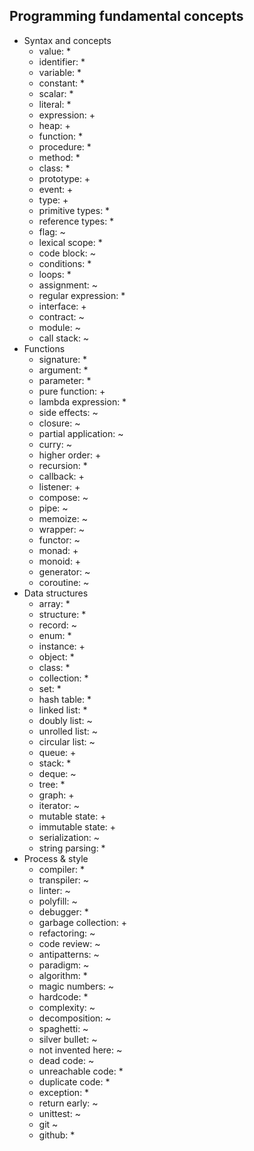 ## Programming fundamental concepts

- Syntax and concepts
  - value: *
  - identifier: *
  - variable: *
  - constant: *
  - scalar: *
  - literal: *
  - expression: +
  - heap: +
  - function: *
  - procedure: *
  - method: *
  - class: *
  - prototype: +
  - event: +
  - type: +
  - primitive types: *
  - reference types: *
  - flag: ~
  - lexical scope: *
  - code block: ~
  - conditions: *
  - loops: *
  - assignment: ~
  - regular expression: *
  - interface: +
  - contract: ~
  - module: ~
  - call stack: ~
- Functions
  - signature: *
  - argument: *
  - parameter: *
  - pure function: +
  - lambda expression: *
  - side effects: ~
  - closure: ~
  - partial application: ~
  - curry: ~
  - higher order: +
  - recursion: *
  - callback: +
  - listener: +
  - compose: ~
  - pipe: ~
  - memoize: ~
  - wrapper: ~
  - functor: ~
  - monad: +
  - monoid: +
  - generator: ~
  - coroutine: ~
- Data structures
  - array: *
  - structure: *
  - record: ~
  - enum: *
  - instance: +
  - object: *
  - class: *
  - collection: *
  - set: *
  - hash table: *
  - linked list: *
  - doubly list: ~
  - unrolled list: ~
  - circular list: ~
  - queue: +
  - stack: *
  - deque: ~
  - tree: *
  - graph: +
  - iterator: ~
  - mutable state: +
  - immutable state: +
  - serialization: ~
  - string parsing: *
- Process & style
  - compiler: *
  - transpiler: ~
  - linter: ~
  - polyfill: ~
  - debugger: *
  - garbage collection: +
  - refactoring: ~
  - code review: ~
  - antipatterns: ~
  - paradigm: ~
  - algorithm: *
  - magic numbers: ~
  - hardcode: *
  - complexity: ~
  - decomposition: ~
  - spaghetti: ~
  - silver bullet: ~
  - not invented here: ~
  - dead code: ~
  - unreachable code: *
  - duplicate code: *
  - exception: *
  - return early: ~
  - unittest: ~
  - git ~
  - github: *
